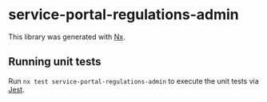 # service-portal-regulations-admin

This library was generated with [Nx](https://nx.dev).

## Running unit tests

Run `nx test service-portal-regulations-admin` to execute the unit tests via [Jest](https://jestjs.io).
